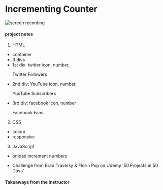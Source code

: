 # Incrementing Counter

![screen recording](https://media.giphy.com/media/wi1fpvLk7p57OcGw9E/giphy.gif)

#### project notes

1. HTML
- container
- 3 divs
- 1st div: twitter icon, number, <p>Twitter Followers</p>
- 2nd div: YouTube icon, number, <p>YuoTube Subscribers</p>
- 3rd div: facebook icon, number <p>Facebook Fans</p>

2. CSS
- colour
- responsive

3. JavaScript
- onload increment numbers

+ Challenge from Brad Traversy & Florin Pop on Udemy '50 Projects in 50 Days'

#### Takeaways from the instructor
